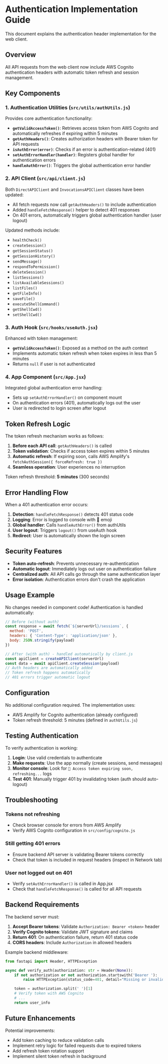# Authentication Implementation Guide

This document explains the authentication header implementation for the web client.

## Overview

All API requests from the web client now include AWS Cognito authentication headers with automatic token refresh and session management.

## Key Components

### 1. Authentication Utilities (`src/utils/authUtils.js`)

Provides core authentication functionality:

- **`getValidAccessToken()`**: Retrieves access token from AWS Cognito and automatically refreshes if expiring within 5 minutes
- **`getAuthHeaders()`**: Creates authorization headers with Bearer token for API requests
- **`isAuthError(error)`**: Checks if an error is authentication-related (401)
- **`setAuthErrorHandler(handler)`**: Registers global handler for authentication errors
- **`handleAuthError()`**: Triggers the global authentication error handler

### 2. API Client (`src/api/client.js`)

Both `DirectAPIClient` and `InvocationsAPIClient` classes have been updated:

- All fetch requests now call `getAuthHeaders()` to include authentication
- Added `handleFetchResponse()` helper to detect 401 responses
- On 401 errors, automatically triggers global authentication handler (user logout)

Updated methods include:
- `healthCheck()`
- `createSession()`
- `getSessionStatus()`
- `getSessionHistory()`
- `sendMessage()`
- `respondToPermission()`
- `deleteSession()`
- `listSessions()`
- `listAvailableSessions()`
- `listFiles()`
- `getFileInfo()`
- `saveFile()`
- `executeShellCommand()`
- `getShellCwd()`
- `setShellCwd()`

### 3. Auth Hook (`src/hooks/useAuth.jsx`)

Enhanced with token management:

- **`getValidAccessToken()`**: Exposed as a method on the auth context
- Implements automatic token refresh when token expires in less than 5 minutes
- Returns `null` if user is not authenticated

### 4. App Component (`src/App.jsx`)

Integrated global authentication error handling:

- Sets up `setAuthErrorHandler()` on component mount
- On authentication errors (401), automatically logs out the user
- User is redirected to login screen after logout

## Token Refresh Logic

The token refresh mechanism works as follows:

1. **Before each API call**: `getAuthHeaders()` is called
2. **Token validation**: Checks if access token expires within 5 minutes
3. **Automatic refresh**: If expiring soon, calls AWS Amplify's `fetchAuthSession({ forceRefresh: true })`
4. **Seamless operation**: User experiences no interruption

Token refresh threshold: **5 minutes** (300 seconds)

## Error Handling Flow

When a 401 authentication error occurs:

1. **Detection**: `handleFetchResponse()` detects 401 status code
2. **Logging**: Error is logged to console with 🔐 emoji
3. **Global handler**: Calls `handleAuthError()` from authUtils
4. **User logout**: Triggers `logout()` from useAuth hook
5. **Redirect**: User is automatically shown the login screen

## Security Features

- **Token auto-refresh**: Prevents unnecessary re-authentication
- **Automatic logout**: Immediately logs out user on authentication failure
- **Centralized auth**: All API calls go through the same authentication layer
- **Error isolation**: Authentication errors don't crash the application

## Usage Example

No changes needed in component code! Authentication is handled automatically:

```javascript
// Before (without auth)
const response = await fetch(`${serverUrl}/sessions`, {
  method: 'POST',
  headers: { 'Content-Type': 'application/json' },
  body: JSON.stringify(payload)
})

// After (with auth) - handled automatically by client.js
const apiClient = createAPIClient(serverUrl)
const data = await apiClient.createSession(payload)
// Auth headers are automatically added
// Token refresh happens automatically
// 401 errors trigger automatic logout
```

## Configuration

No additional configuration required. The implementation uses:

- AWS Amplify for Cognito authentication (already configured)
- Token refresh threshold: 5 minutes (defined in `authUtils.js`)

## Testing Authentication

To verify authentication is working:

1. **Login**: Use valid credentials to authenticate
2. **Make requests**: Use the app normally (create sessions, send messages)
3. **Monitor console**: Look for `🔄 Access token expiring soon, refreshing...` logs
4. **Test 401**: Manually trigger 401 by invalidating token (auth should auto-logout)

## Troubleshooting

### Tokens not refreshing
- Check browser console for errors from AWS Amplify
- Verify AWS Cognito configuration in `src/config/cognito.js`

### Still getting 401 errors
- Ensure backend API server is validating Bearer tokens correctly
- Check that token is included in request headers (inspect in Network tab)

### User not logged out on 401
- Verify `setAuthErrorHandler()` is called in App.jsx
- Check that `handleFetchResponse()` is called for all API requests

## Backend Requirements

The backend server must:

1. **Accept Bearer tokens**: Validate `Authorization: Bearer <token>` header
2. **Verify Cognito tokens**: Validate JWT signature and claims
3. **Return 401**: On authentication failure, return 401 status code
4. **CORS headers**: Include `Authorization` in allowed headers

Example backend middleware:

```python
from fastapi import Header, HTTPException

async def verify_auth(authorization: str = Header(None)):
    if not authorization or not authorization.startswith('Bearer '):
        raise HTTPException(status_code=401, detail="Missing or invalid token")

    token = authorization.split(' ')[1]
    # Verify token with AWS Cognito
    # ...
    return user_info
```

## Future Enhancements

Potential improvements:

- Add token caching to reduce validation calls
- Implement retry logic for failed requests due to expired tokens
- Add refresh token rotation support
- Implement silent token refresh in background
